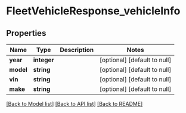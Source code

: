 # FleetVehicleResponse_vehicleInfo

## Properties
Name | Type | Description | Notes
------------ | ------------- | ------------- | -------------
**year** | **integer** |  | [optional] [default to null]
**model** | **string** |  | [optional] [default to null]
**vin** | **string** |  | [optional] [default to null]
**make** | **string** |  | [optional] [default to null]

[[Back to Model list]](../README.md#documentation-for-models) [[Back to API list]](../README.md#documentation-for-api-endpoints) [[Back to README]](../README.md)


